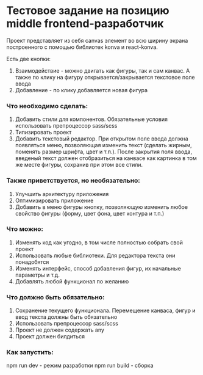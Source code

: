 # Тестовое задание на позицию middle frontend-разработчик

Проект представляет из себя canvas элемент во всю ширину экрана построенного с помощью библиотек konva и react-konva.

Есть две кнопки:

1. Взаимодействие - можно двигать как фигуры, так и сам канвас. А также по клику на фигуру открывается/закрывается текстовое поле ввода
2. Добавление - по клику добавляется новая фигура

### Что необходимо сделать:

1. Добавить стили для компонентов. Обязательные условия использовать препроцессор sass/scss
2. Типизировать проект
3. Добавить текстовый редактор. При открытом поле ввода должна появляться меню, позволяющая изменить текст (сделать жирным, поменять размер шрифта, цвет и т.п.). После закрытия поля ввода, введеный текст должен отобразиться на канвасе как картинка в том же месте фигуры, сохранив при этом все стили.

### Также приветствуется, но необязательно:

1. Улучшить архитектуру приложения
2. Оптимизировать приложение
3. Добавить в меню фигуры кнопку, позволяющую изменить любое свойство фигуры (форму, цвет фона, цвет контура и т.п.)

### Что можно:

1. Изменять код как угодно, в том числе полностью собрать свой проект
2. Использовать любые библиотеки. Для редактора текста они понадобятся
3. Изменять интерфейс, способ добавления фигур, их начальные параметры и т.д.
4. Добавлять любой функционал по желанию

### Что должно быть обязательно:

1. Сохранение текущего функционала. Перемещение канваса, фигур и ввод текста должны быть обязательно
2. Использовать препроцессор sass/scss
3. Проект не должен содержать any
4. Проект должен билдиться

### Как запустить:

npm run dev - режим разработки
npm run build - сборка
